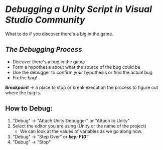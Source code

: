 # ***Debugging a Unity Script in Visual Studio Community***
What to do if you discover there's a big in the game.

## ***The Debugging Process***
   - Discover there's a bug in the game
   - Form a hypothesis about what the source of the bug could be
   - Use the debugger to confirm your hypothesis or find the actual bug
   - Fix the bug!

***Breakpoint*** → a place to stop or break execution the process to figure out where the bug is.

## How to Debug:
1. "Debug" → "Attach Unity Debugger" or "Attach to Unity"
2. Select the editor you are using (Unity or the name of the project)
    - We can look at the values of variables as we go along now.
3. "Debug" → "Step Over" or ***key: F10"***
4. "Debug" → "Stop"